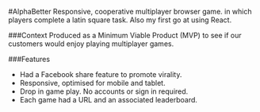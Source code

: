 #AlphaBetter
Responsive, cooperative multiplayer browser game. in which players complete a latin square task. Also my first go at using React.

###Context
Produced as a Minimum Viable Product (MVP) to see if our customers would enjoy playing multiplayer games.

###Features
* Had a Facebook share feature to promote virality.
* Responsive, optimised for mobile and tablet.
* Drop in game play. No accounts or sign in required.
* Each game had a URL and an associated leaderboard.
